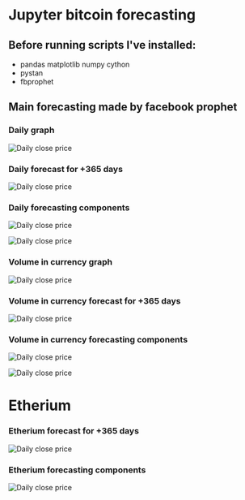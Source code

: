 # Jupyter bitcoin forecasting
## Before running scripts I've installed:
* pandas matplotlib numpy cython
* pystan
* fbprophet

## Main forecasting made by facebook prophet

### Daily graph
![Daily close price](daily.png)

### Daily forecast for +365 days
![Daily close price](forecast.png)

### Daily forecasting components
![Daily close price](components1.png)

![Daily close price](components2.png)

### Volume in currency graph
![Daily close price](volume1.png)

### Volume in currency forecast for +365 days
![Daily close price](volumes_forecast.png)

### Volume in currency forecasting components
![Daily close price](volumecomponent.png)

![Daily close price](volume_component2.png)

# Etherium

### Etherium forecast for +365 days
![Daily close price](ether.png)

### Etherium forecasting components
![Daily close price](ethercomps.png)

